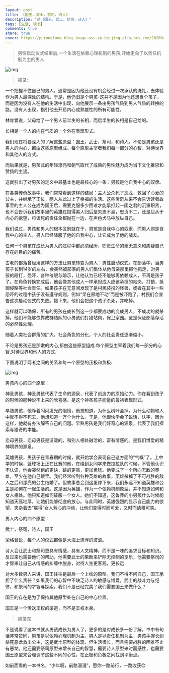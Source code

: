 ```yaml
---
layout: post
title: 《国王，武士，祭司，诗人》
description: "读《国王，武士，祭司，诗人》"
tags: [生活, 读书]
comments: true
share: true
cover: https://puronglong-blog-image.oss-cn-beijing.aliyuncs.com/20200420142140.png
---
```


> 男性启动仪式结束后,一个生活在依赖心理机制的男孩,开始走向了以责任机制为主的男人.

![img](https://puronglong-blog-image.oss-cn-beijing.aliyuncs.com/20200420142140.png)

>摘录:

一个把握不住自己的男人，通常是因为他还没有机会经过一次承认的洗礼，去体验作为男人最深处的结构。于是，他仍旧是个男孩-这并不是因为他还想当个孩子，而是因为没有人在他的生活中出现，向他展示一条由男孩气质到男人气质的转换的路。没有人出现，指引他去开启内心成熟雄性的所有可能性。

林肯曾说，父母给了一个男人前半生的长相，而后半生的长相是自己给的。

长相是一个人的内在气质的一个外在表现形式。

我们现在将要深入的了解这些原型：国王，武士，祭司，和诗人。不论是男孩还是男人的内心，都由这些原型组成。每个原型主宰者我们每一部分的心智，对待世界和其他人的方式。

而后果就是，男孩式的年轻漂亮和朝气取代了成熟的男性魅力成为当下文化推崇和赞扬的主流。

这就引出了对男孩的定义中最基本也是最核心的一条：男孩是他自我中心的奴隶。

在各类传奇故事中，我们常常看到这样的结局：主人公杀死了恶龙，救回了心爱的公主，并继承了王位，两人从此过上了幸福的生活。这些传奇从来不会告诉读者故事里的主人公在成为国王后，需要克服多少困难才能承担起一国之君的沉重职责，也不会告诉我们故事里的英雄在抱得美人归后是矢志不渝，忠贞不二，还是屈从于内心的欲望，将该死的责任全都抛在一边，在声色犬马中放纵自己。

我们说过，男孩和男人的根本区别就在于，男孩是自我中心的奴隶，而男人则是自我中心的主人。男人已经降服了他的自我中心，让它成为了他的战友。

任何一个男孩在成长为男人的过程中都必须经历，职责生命的毫无意义和质疑自己存在的目的的痛苦。

古老的部落曾经用这样的方法让男孩转变为男人：男性启动仪式。在部落中，当男孩子长到14岁的左右，会突然被部落的男人们集体从他母亲那里把他抓走，对男孩的殴打，恐吓，各种催眠与暗示，让他认为已经不能够再依赖成人，不再是孩子了。在角色转换完成后，他会像其他成人一样承担成人应该承担的站岗，打猎，抵御侵略等社会责任。如果孩子在无意间发现了是村民装扮的怪兽，或者在其中一些恐吓的过程中孩子没有遵守规则，例如“呆在原地不动”而是被吓跑了，村民们会宣告这次启动仪式的失败。接下来，他们会把这个孩子杀死，并吃掉。

这样就可以确保，所有的男孩在成长到这一步都要成功的变成男人，不成功的就杀掉。他们不能够依靠成群结队的小男孩们打猎站岗，保卫家园。这是保证部落存活的必然性处理。

随着人类社会群落的扩大，社会角色的分化，个人的社会责任逐渐缩小。

不论是男孩还是那嫩的内心,都由这些原型组成.每个原型主宰着我们每一部分的心智,对待世界和他人的方式.

下图说明了两者之间的关系和每一个原型的正极和负极:

![img](https://puronglong-blog-image.oss-cn-beijing.aliyuncs.com/20200420173354.png)

男孩内心的四个原型：

神圣男孩，神圣男孩代表了生命的源泉，代表了创造力的原始动力。你在看到孩子的时候的那种说不上来的欣喜感。是这个神圣孩子能量的最初表现形式。

早熟男孩，他睁着闪闪发光的眼镜，他想知道，为什么树叶会掉，为什么动物和人中就不得不死去，他想知道一万个为什么。于是，他很快学会了说话，认字，因为这样，他就有办法解答自己的问题。早熟男孩是我们好奇心的源泉，代表了我们探索与猎奇的本能。

恋母男孩，恋母男孩是温暖的，和别人相处融洽的，富有情感的。是我们博爱的精神境界的源泉。

英雄男孩，男孩子在青春期的时候，就开始学会表现自己这方面的“气概”了。上中学的时候，篮球场上正在比赛的他，在碰到女同学来做拉拉队的时候，不管他认识不认识，他会突然跑的更快，跳的更高，更加勇猛。他变成了一个所向无敌的英雄，至少在他自己眼里。我们经常听到各种英雄的故事，英雄杀掉了不可战胜的敌人之后和漂亮的公主结婚了。但故事总会到这里停下来，我们永远不知道英雄和公主是如何在一起生活的。这是因为英雄，作为一个依赖机制原型，并不知道如何和女人相处。他只知道如何征服一个女人。她们不知道，这鲁莽的小男孩什么时候能知道天高地厚，让她们能够彻底的放心。与此同时，英雄强烈的显示自己能力的欲望，夹杂着去“赢得”女人芳心的冲动，让他们变得时而可爱，又时而幼稚可笑。

男人内心的四个原型：

武士，祭司，诗人，国王

荣格曾说，每个人的仪式都像是大海上漂浮的波浪。

诗人会让武士和祭司更具有情感，具有人文精神，而不是一味的追求目标和知识。反过来也需要他们的帮助，他需要武士的果断来铲除无控制的享乐，他需要祭司的才智来让自己从情感的纠缠中脱身，对待人生更客观，更长远

对大多数男人来讲，国王往往是最后一个上线的原型。我们不得不问自己，国王承担了什么责任？如果我们的心智中不缺乏诗人的敏感与博爱，武士的战斗力与纪律，和祭司的才智与探索，我们不是已经完美？我们需要国王来做什么？

国王的存在是为了保持其他原型处在自己的中心位置。

国王是一个传送王权的渠道，而不是王权本身。

>摘录完

不是说看了这本书就从男孩成长为男人了，更多的是对成长多一份了解。书中有句话非常赞同，男孩是以依赖心理机制为主，男人是以责任机制为主，男孩手握长剑杀死恶龙救出公主，这是武士原型的体现，但生活很长，而且需要战胜的困难不止有恶龙。他还需要祭司原型来增长自己的智慧，需要诗人原型来时而感性，也需要国王原型来合理调节这些不同的心性，在正极和负极之间找到平衡点。

如前面看的一本书名，“少年啊，前路漫漫”，愿你一路前行，一路收获😊